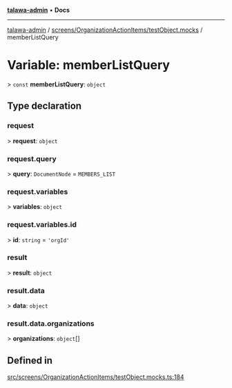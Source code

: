 [**talawa-admin**](../../../../README.md) • **Docs**

***

[talawa-admin](../../../../modules.md) / [screens/OrganizationActionItems/testObject.mocks](../README.md) / memberListQuery

# Variable: memberListQuery

\> `const` **memberListQuery**: `object`

## Type declaration

### request

\> **request**: `object`

### request.query

\> **query**: `DocumentNode` = `MEMBERS_LIST`

### request.variables

\> **variables**: `object`

### request.variables.id

\> **id**: `string` = `'orgId'`

### result

\> **result**: `object`

### result.data

\> **data**: `object`

### result.data.organizations

\> **organizations**: `object`[]

## Defined in

[src/screens/OrganizationActionItems/testObject.mocks.ts:184](https://github.com/PalisadoesFoundation/talawa-admin/blob/3f6b41a67c6932f4c0bce6ffb822d4ef12ede8c8/src/screens/OrganizationActionItems/testObject.mocks.ts#L184)
